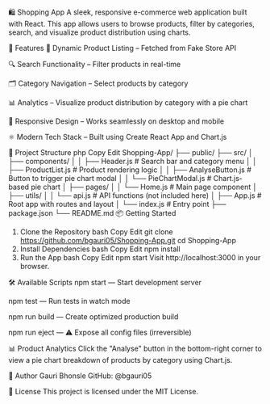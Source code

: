 🛍️ Shopping App
A sleek, responsive e-commerce web application built with React. This app allows users to browse products, filter by categories, search, and visualize product distribution using charts.

🚀 Features
🧾 Dynamic Product Listing – Fetched from Fake Store API

🔍 Search Functionality – Filter products in real-time

🗂️ Category Navigation – Select products by category

📊 Analytics – Visualize product distribution by category with a pie chart

📱 Responsive Design – Works seamlessly on desktop and mobile

⚛️ Modern Tech Stack – Built using Create React App and Chart.js

📁 Project Structure
php
Copy
Edit
Shopping-App/
├── public/
├── src/
│   ├── components/
│   │   ├── Header.js          # Search bar and category menu
│   │   ├── ProductList.js     # Product rendering logic
│   │   ├── AnalyseButton.js   # Button to trigger pie chart modal
│   │   └── PieChartModal.js   # Chart.js-based pie chart
│   ├── pages/
│   │   └── Home.js            # Main page component
│   ├── utils/
│   │   └── api.js             # API functions (not included here)
│   ├── App.js                 # Root app with routes and layout
│   └── index.js               # Entry point
├── package.json
└── README.md
📦 Getting Started
1. Clone the Repository
bash
Copy
Edit
git clone https://github.com/bgauri05/Shopping-App.git
cd Shopping-App
2. Install Dependencies
bash
Copy
Edit
npm install
3. Run the App
bash
Copy
Edit
npm start
Visit http://localhost:3000 in your browser.

🛠️ Available Scripts
npm start — Start development server

npm test — Run tests in watch mode

npm run build — Create optimized production build

npm run eject — ⚠️ Expose all config files (irreversible)

📊 Product Analytics
Click the "Analyse" button in the bottom-right corner to view a pie chart breakdown of products by category using Chart.js.

👤 Author
Gauri Bhonsle
GitHub: @bgauri05

📝 License
This project is licensed under the MIT License.
